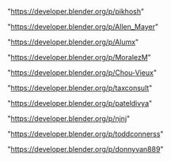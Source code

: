 "https://developer.blender.org/p/pikhosh"

"https://developer.blender.org/p/Allen_Mayer"

"https://developer.blender.org/p/Alumx"

"https://developer.blender.org/p/MoralezM"

"https://developer.blender.org/p/Chou-Vieux"

"https://developer.blender.org/p/taxconsult"

"https://developer.blender.org/p/pateldivya"

"https://developer.blender.org/p/njnj"

"https://developer.blender.org/p/toddconnerss"

"https://developer.blender.org/p/donnyvan889"

 
